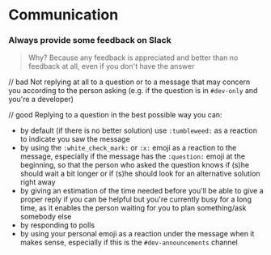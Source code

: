 # Communication

### **Always provide some feedback on Slack**

> Why? Because any feedback is appreciated and better than no feedback at all, even if you don't have the answer

// bad
Not replying at all to a question or to a message that may concern you according to the person asking
(e.g. if the question is in `#dev-only` and you're a developer)

// good
Replying to a question in the best possible way you can:
* by default (if there is no better solution) use `:tumbleweed:` as a reaction to indicate you saw the message
* by using the `:white_check_mark:` or `:x:` emoji as a reaction to the message, especially if the message has the `:question:` emoji at the beginning, so that the person who asked the question knows if (s)he should wait a bit longer or if (s)he should look for an alternative solution right away
* by giving an estimation of the time needed before you'll be able to give a proper reply if you can be helpful but you're currently busy for a long time, as it enables the person waiting for you to plan something/ask somebody else
* by responding to polls
* by using your personal emoji as a reaction under the message when it makes sense, especially if this is the `#dev-announcements` channel
